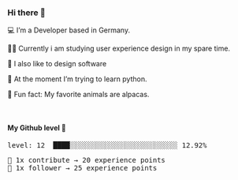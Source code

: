 ### Hi there 👋

💻 I’m a Developer based in Germany. <br />

👨‍🎓 Currently i am studying user experience design in my spare time. <br />

🎨 I also like to design software

🐍 At the moment I’m trying to learn python. <br />

🦙 Fun fact: My favorite animals are alpacas. <br />

<br />

#### My Github level 🎊

<!--README_LEVEL_UP:START-->
<pre>level: 12  ████░░░░░░░░░░░░░░░░░░░░░░░░░░ 12.92%</pre>
<pre>💪 1x contribute → 20 experience points
🌟 1x follower → 25 experience points</pre>
<!--README_LEVEL_UP:END-->
